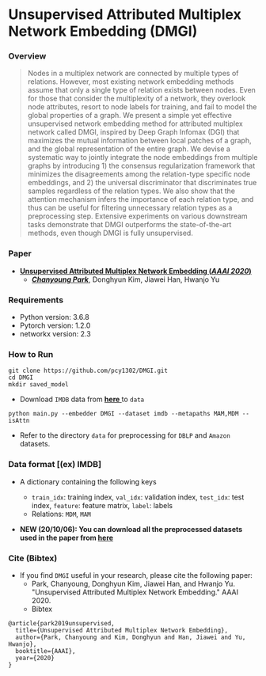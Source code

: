 # Unsupervised Attributed Multiplex Network Embedding (DMGI)

### Overview
> Nodes in a multiplex network are connected by multiple types of relations. However, most existing network embedding methods assume that only a single type of relation exists between nodes. Even for those that consider the multiplexity of a network, they overlook node attributes, resort to node labels for training, and fail to model the global properties of a graph. We present a simple yet effective unsupervised network embedding method for attributed multiplex network called DMGI, inspired by Deep Graph Infomax (DGI) that maximizes the mutual information between local patches of a graph, and the global representation of the entire graph. We devise a systematic way to jointly integrate the node embeddings from multiple graphs by introducing 1) the consensus regularization framework that minimizes the disagreements among the relation-type specific node embeddings, and 2) the universal discriminator that discriminates true samples regardless of the relation types. We also show that the attention mechanism infers the importance of each relation type, and thus can be useful for filtering unnecessary relation types as a preprocessing step. Extensive experiments on various downstream tasks demonstrate that DMGI outperforms the state-of-the-art methods, even though DMGI is fully unsupervised.

### Paper
- [ **Unsupervised Attributed Multiplex Network Embedding (*AAAI 2020*)** ](https://arxiv.org/abs/1911.06750)
  - [_**Chanyoung Park**_](http://pcy1302.github.io), Donghyun Kim, Jiawei Han, Hwanjo Yu

### Requirements

- Python version: 3.6.8
- Pytorch version: 1.2.0
- networkx version: 2.3
  

### How to Run

```
git clone https://github.com/pcy1302/DMGI.git
cd DMGI
mkdir saved_model
```
- Download ``IMDB`` data from [ **here** ](https://drive.google.com/open?id=1NmYHoAPw-scQ-MQFxxQD6v5vTG_7gRwQ) to ``data``
```
python main.py --embedder DMGI --dataset imdb --metapaths MAM,MDM --isAttn
```
- Refer to the directory ``data`` for preprocessing for ``DBLP`` and ``Amazon`` datasets.

### Data format [(ex) IMDB]
- A dictionary containing the following keys
  - ``train_idx``: training index, ``val_idx``: validation index, ``test_idx``: test index, ``feature``: feature matrix, ``label``: labels
  - Relations: ``MDM``, ``MAM``

- <b>NEW (20/10/06): You can download all the preprocessed datasets used in the paper from [here](https://drive.google.com/file/d/1hYY7wiUj7ZYL_rdOvupg3Yl6KLQ_6ZYr/view?usp=sharing)</b>
### Cite (Bibtex)
- If you find ``DMGI`` useful in your research, please cite the following paper:
  - Park, Chanyoung, Donghyun Kim, Jiawei Han, and Hwanjo Yu. "Unsupervised Attributed Multiplex Network Embedding." AAAI 2020.
  - Bibtex
```
@article{park2019unsupervised,
  title={Unsupervised Attributed Multiplex Network Embedding},
  author={Park, Chanyoung and Kim, Donghyun and Han, Jiawei and Yu, Hwanjo},
  booktitle={AAAI},
  year={2020}
}
```
